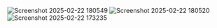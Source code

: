 ![Screenshot 2025-02-22 180549](https://github.com/user-attachments/assets/d9f67248-403a-4179-a31e-04943aa862cf)
![Screenshot 2025-02-22 180520](https://github.com/user-attachments/assets/8fa8f277-1378-4a60-b192-2b23dc9c318c)
![Screenshot 2025-02-22 173235](https://github.com/user-attachments/assets/af7679e8-353e-4a0c-a991-68fff75091ad)
